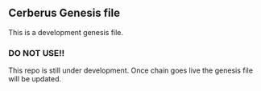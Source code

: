 ## Cerberus Genesis file

This is a development genesis file.

### DO NOT USE!!

This repo is still under development. Once chain goes live the genesis file will be updated.
